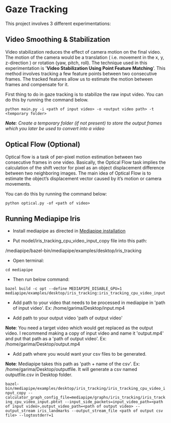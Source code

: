 # Gaze Tracking

This project involves 3 different experimentations:

## Video Smoothing & Stabilization

Video stabilization reduces the effect of camera motion on the final video. The motion of the camera would be a translation ( i.e. movement in the x, y, z-direction ) or rotation (yaw, pitch, roll). The technique used in this experimentation is '**Video Stabilization Using Point Feature Matching**'. This method involves tracking a few feature points between two consecutive frames. The tracked features allow us to estimate the motion between frames and compensate for it.

First thing to do in gaze tracking is to stabilize the raw input video. You can do this by running the command below.

`python main.py -i <path of input video> -o <output video path> -t <temporary folder>`

***Note**: Create a temporary folder (if not present) to store the output frames which you later be used to convert into a video*

## Optical Flow (Optional)
Optical flow is a task of per-pixel motion estimation between two consecutive frames in one video. Basically, the Optical Flow task implies the calculation of the shift vector for pixel as an object displacement difference between two neighboring images. The main idea of Optical Flow is to estimate the object’s displacement vector caused by it’s motion or camera movements.

You can do this by running the command below:

`python optical.py -of <path of video>`

## Running Mediapipe Iris
 
* Install mediapipe as directed in 
<a href="https://google.github.io/mediapipe/getting_started/install.html" target="_blank">Mediapipe installation</a>

* Put model/iris_tracking_cpu_video_input_copy file into this path:

 /mediapipe/bazel-bin/mediapipe/examples/desktop/iris_tracking 

* Open terminal:

`cd mediapipe`

* Then run below command:

`bazel build -c opt --define MEDIAPIPE_DISABLE_GPU=1 mediapipe/examples/desktop/iris_tracking:iris_tracking_cpu_video_input`

* Add path to your video that needs to be processed in mediapipe in 'path of input video'. Ex: /home/garima/Desktop/input.mp4

* Add path to your output video 'path of output video'

**Note**: You need a target video which would get replaced as the output video. I recommend making a copy of input video and name it 'output.mp4' and put that path as a 'path of output video'. Ex: /home/garima/Desktop/output.mp4

* Add path where you would want your csv files to be generated. 

**Note**: Mediapipe takes this path as 'path + name of the csv'. Ex: /home/garima/Desktop/outputfile. It will generate a csv named outputfile.csv in Desktop folder.

`bazel-bin/mediapipe/examples/desktop/iris_tracking/iris_tracking_cpu_video_input_copy --calculator_graph_config_file=mediapipe/graphs/iris_tracking/iris_tracking_cpu_video_input.pbtxt --input_side_packets=input_video_path=<path of input video>,output_video_path=<path of output video> --output_stream iris_landmarks --output_stream_file <path of output csv file> --logtostderr=1`


